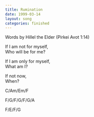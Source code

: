 ```yaml
---
title: Rumination
date: 1999-03-14
layout: song
categories: finished
---
```

<div class="notes">Words by Hillel the Elder (Pirkei Avot 1:14)</div>

If I am not for myself,  
 Who will be for me?  

If I am only for myself,  
 What am I?  

If not now,  
 When?  

<div class="chords">C/Am/Em/F  

F/G/F/G/F/G/A  

F/E/F/G</div>
